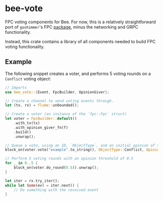 # bee-vote

FPC voting components for Bee. For now, this is a relatively straightforward port of `goshimmer`'s FPC 
[package](https://github.com/iotaledger/goshimmer/tree/develop/packages/vote), minus the networking
and GRPC functionality. 

Instead, this crate contains a library of all components needed to build FPC voting functionality.

## Example
The following snippet creates a voter, and performs 5 voting rounds on a `Conflict` voting object:

```rust
// Imports
use bee_vote::{Event, FpcBuilder, OpinionGiver}; 

// Create a channel to send voting events through.
let (tx, rx) = flume::unbounded();

// Create a voter (an instance of the `fpc::Fpc` struct)
let voter = FpcBuilder::default()
    .with_tx(tx)
    .with_opinion_giver_fn(f)
    .build()
    .unwrap();

// Queue a vote, using an ID, `ObjectType`, and an initial opinion of this voter.
block_on(voter.vote("example".to_string(), ObjectType::Conflict, Opinion::Like)).unwrap();

// Perform 5 voting rounds with an opinion threshold of 0.5
for _ in 0..5 {
    block_on(voter.do_round(0.5)).unwrap();
}

let iter = rx.try_iter();
while let Some(ev) = iter.next() {
    // Do something with the received event 
} 
```
